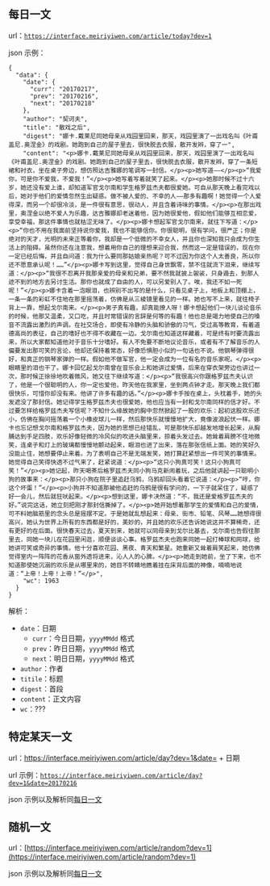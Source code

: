 <h2 id="article">每日一文</h2>

url：[`https://interface.meiriyiwen.com/article/today?dev=1`](https://interface.meiriyiwen.com/article/today?dev=1)

json 示例：

	{
      "data": {
        "date": {
          "curr": "20170217",
          "prev": "20170216",
          "next": "20170218"
        },
        "author": "契诃夫",
        "title": "散戏之后",
        "digest": "娜卡.戴莱尼同她母亲从戏园里回来，那天，戏园里演了一出戏名叫《叶甫盖尼.奥涅金》的戏剧。她跑到自己的屋子里去，很快脱去衣服，散开发辫，穿了一",
        "content": "<p>娜卡.戴莱尼同她母亲从戏园里回来，那天，戏园里演了一出戏名叫《叶甫盖尼.奥涅金》的戏剧。她跑到自己的屋子里去，很快脱去衣服，散开发辫，穿了一条短裙和衬衣，坐在桌子旁边，想仿照达吉雅娜的笔调写一封信。</p><p>她写道——</p><p>“我爱你，可是你不爱我，不爱我！”</p><p>她写着写着就笑了起来。</p><p>她那时候不过十六岁，她还没有爱上谁，却知道军官戈尔南和学生格罗兹杰夫都很爱她。可自从那天晚上看完戏以后，她对于他们的爱情忽然生出疑惑。做不被人爱的、不幸的人——那多有趣啊！她觉得一个人爱得深，而另一个却很冷淡，是一件很有意思，很动人，并且含着诗味的事情。</p><p>在那出戏里，奥涅金以绝不爱人为乐趣，达吉雅娜却老迷着他，因为她很爱他，假如他们能够互相恋爱，享受幸福，那这件事情也就枯涩无味了。</p><p>娜卡想起军官戈尔南来，就往下写道：</p><p>“你也不用在我面前坚持说你爱我，我也不能够信你。你很聪明，很有学问，很严正；你是绝对的天才，光明的未来正等着你，我却是一个低微的不幸女人，并且你也深知我只会成为你生活上的阻碍。虽然你还在注意我，想着用你自己的理想来迎合我，然而这一定是错误的，现在你一定已经后悔，并且自问道：我为什么要同那姑娘亲热呢？可不过因为你这个人太善良，所以你还不愿意承认呢！……”</p><p>娜卡写到这里，觉得自己身世飘零，禁不住就流下泪来，继续写道：</p><p>“我很不忍离开我那亲爱的母亲和兄弟，要不然我就披上袈裟，只身遁去，到那人迹不到的地方去另讨生活。那你也就成了自由的人，可以另爱别人了。唉，我还不如一死呢！”</p><p>娜卡含着一泡眼泪，也辨别不出写的是什么，只看见桌子上，地板上和顶棚上，一条一条的彩虹不住地在那里摇荡着，仿佛是从三棱镜里看见的一样。她也写不上来，就往椅子背上一靠，想起戈尔南来。</p><p>男子真有趣，却真能撩人呀！娜卡想起他们一块儿谈论音乐的时候，他那又温柔，又口吃，并且时常错误的言辞是何等的有趣！他也总是竭力地使自己的嗓音不流露出激烈的声调。在社交场合，即使有冷静的头脑和骄傲的习气，受过高等教育，有着道德高尚的表征，自己的嗜好也不得不收藏在一边。戈尔南也知道这样藏着，可是终有时要流露出来，所以大家都知道他对于音乐十分嗜好。有人不免要不断地议论音乐，或者有不了解音乐的人偏要发出那可笑的言论，他却还保持着常态，好像恐惧胆小似的一句话也不说。他钢琴弹得很好，和真正的钢琴家弹的一样。假如他不做军官，他一定会成为一位有名的音乐家呢。</p><p>眼睛里的泪也干了。娜卡回忆起戈尔南曾在音乐会上和她讲过爱情，后来在穿衣架旁边也讲过一次，那时候正徐徐地吹着微风，她又往下继续写道：</p><p>“我很高兴你跟格罗兹杰夫认识了，他是一个很聪明的人，你一定也爱他，昨天他在我家里，坐到两点钟才走。那天晚上我们都很快乐，可惜你却没有来。他讲了许多有趣的话。”</p><p>娜卡手按在桌上，头枕着手，她的头发遮没了那封信。她记得学生格罗兹杰夫也很爱她，他也应当有一封和戈尔南同样的信才好。不过要怎样给格罗兹杰夫写信呢？不知什么缘故她的胸中忽然掀起了一股的欢乐：起初这股欢乐还小，仿佛在胸问摇荡着一个小橡皮球儿一样，然后那快乐就慢慢地扩大，竟像波浪起伏一样。娜卡也忘记想戈尔南和格罗兹杰夫，因为她的思想已经错乱，可是那快乐却越发地增长起来，从胸脯达到手足四肢，欢乐好像轻微的冷风似的吹进头脑里来，掠着头发过去。她耸着肩膀不住地微笑，连桌子和灯上的玻璃都慢慢地颤动起来，眼泪也进了出来，落在那张信纸上面。她的笑好久没能止住，她想要停止来着。为了表明自己不是无端发笑，她打算赶紧想出一件可笑的事情来。她觉得自己笑得快透不过气来了，赶紧说道：</p><p>“这只小狗真可笑！这只小狗真可笑！”</p><p>她记起，昨天喝茶后格罗兹杰夫同小狗马克新闹着玩，之后他就讲起一只聪明小狗的故事来：</p><p>那只小狗在院子里追赶乌鸦，乌鸦却回头看着它说道：</p><p>“哼，你这个坏蛋！”</p><p>小狗并不知道那被他追赶的乌鸦是很有学问的，一下子就呆住了，疑惑了好一会儿，然后就狂吠起来。</p><p>想到这里，娜卡决然道：“不，我还是爱格罗兹杰夫的好。”说完这话，她立刻把刚才那封信撕掉了。</p><p>她开始想着那学生的爱情和自己的爱情，可不料她脑筋里的念头总是摇摆不定。于是她就乱想起来：母亲、街市、铅笔、风琴……她想得很高兴，她认为世界上所有的东西都是好的，美妙的，并且她的欢乐还告诉她说这并不算稀奇，还有更好的在后面。很快春天过去，夏天到来，她就可以同母亲到戈尔比基去，戈尔南也告假往那里去，同她一块儿在花园里闲逛，顺便谈谈心事。格罗兹杰夫也跑来同她一起打棒球和网球，给她讲可笑或奇异的事情。他十分喜欢花园、黑夜、青天和繁星。她重新又耸着肩笑起来，她仿佛觉得室内一阵阵的花香从窗外透将进来，沁人人的心脾。</p><p>她走到她前，坐了下来，也不知道那使她沉溺的欢乐是从哪里来的，她目不转睛地瞧着挂在床背后面的神像，喃喃地说道：“上帝！上帝！上帝！”</p>",
        "wc": 1963
      }
    }

解析：

- `date`：日期
	- `curr`：今日日期，`yyyyMMdd` 格式
	- `prev`：昨日日期，`yyyyMMdd` 格式
	- `next`：明日日期，`yyyyMMdd` 格式
- `author`：作者
- `titile`：标题
- `digest`：首段
- `content`：正文内容
- `wc`：???

<h2 id="someday">特定某天一文</h2>

url：https://interface.meiriyiwen.com/article/day?dev=1&date= + 日期

url 示例：[`https://interface.meiriyiwen.com/article/day?dev=1&date=20170216`](https://interface.meiriyiwen.com/article/day?dev=1&date=20170216)

json 示例以及解析同[每日一文](#article)

<h2 id="random">随机一文</h2>

url：[https://interface.meiriyiwen.com/article/random?dev=1](https://interface.meiriyiwen.com/article/random?dev=1)

json 示例以及解析同[每日一文](#article)